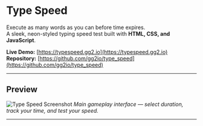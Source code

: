 # Type Speed

Execute as many words as you can before time expires.  
A sleek, neon-styled typing speed test built with **HTML, CSS, and JavaScript**.

**Live Demo:** [https://typespeed.gg2.io](https://typespeed.gg2.io)  
**Repository:** [https://github.com/gg2io/type_speed](https://github.com/gg2io/type_speed)

---

## Preview

![Type Speed Screenshot](https://github.com/user-attachments/assets/cdf2a251-b727-45e2-84ac-78ff8b47d992)
*Main gameplay interface — select duration, track your time, and test your speed.*

---